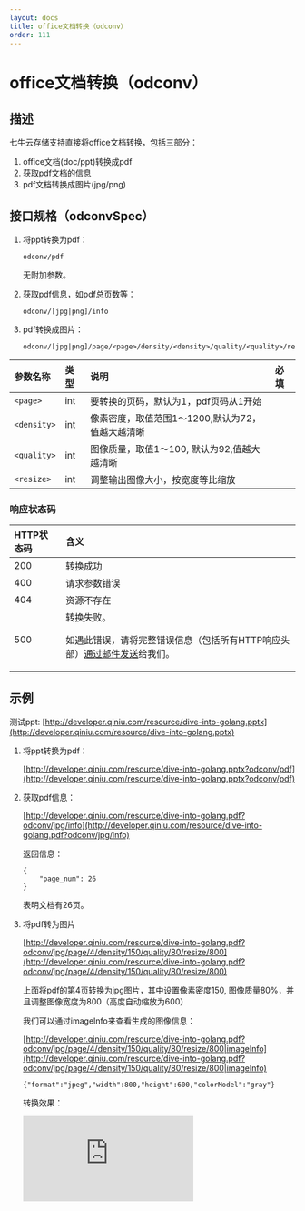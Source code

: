 ```yaml
---
layout: docs
title: office文档转换（odconv）
order: 111
---
```


<a id="odconv"></a>
# office文档转换（odconv）

<a id="description"></a>
## 描述

七牛云存储支持直接将office文档转换，包括三部分：

1. office文档(doc/ppt)转换成pdf
2. 获取pdf文档的信息
3. pdf文档转换成图片(jpg/png)

<a id="specification"></a>
## 接口规格（odconvSpec）

1. 将ppt转换为pdf：  

	```
	odconv/pdf
	```

	无附加参数。  

2. 获取pdf信息，如pdf总页数等：  

	```
	odconv/[jpg|png]/info
	```

3. pdf转换成图片：  

	```
	odconv/[jpg|png]/page/<page>/density/<density>/quality/<quality>/resize/<resize>
	```

参数名称          | 类型   | 说明                                                                          | 必填 
:---------------- | :----- | :---------------------------------------------------------------------------- | :---
`<page>`          | int    | 要转换的页码，默认为1，pdf页码从1开始                                         |
`<density>`       | int    | 像素密度，取值范围1～1200,默认为72，值越大越清晰                              |
`<quality>`       | int    | 图像质量，取值1～100, 默认为92,值越大越清晰                                   |
`<resize>`        | int    | 调整输出图像大小，按宽度等比缩放                                              |

### 响应状态码

HTTP状态码 | 含义
:--------- | :--------------------------
200        | 转换成功
400	       | 请求参数错误
404        | 资源不存在
500	       | 转换失败。<p>如遇此错误，请将完整错误信息（包括所有HTTP响应头部）[通过邮件发送][sendBugReportHref]给我们。

<a id="samples"></a>

## 示例

测试ppt: [http://developer.qiniu.com/resource/dive-into-golang.pptx](http://developer.qiniu.com/resource/dive-into-golang.pptx)

1. 将ppt转换为pdf：  

	[http://developer.qiniu.com/resource/dive-into-golang.pptx?odconv/pdf](http://developer.qiniu.com/resource/dive-into-golang.pptx?odconv/pdf)

2. 获取pdf信息：  

	[http://developer.qiniu.com/resource/dive-into-golang.pdf?odconv/jpg/info](http://developer.qiniu.com/resource/dive-into-golang.pdf?odconv/jpg/info)

	返回信息：  

	```
	{
	    "page_num": 26
	}
	```

	表明文档有26页。  

3. 将pdf转为图片

	[http://developer.qiniu.com/resource/dive-into-golang.pdf?odconv/jpg/page/4/density/150/quality/80/resize/800](http://developer.qiniu.com/resource/dive-into-golang.pdf?odconv/jpg/page/4/density/150/quality/80/resize/800)

	上面将pdf的第4页转换为jpg图片，其中设置像素密度150, 图像质量80%，并且调整图像宽度为800（高度自动缩放为600）

	我们可以通过imageInfo来查看生成的图像信息：  

	[http://developer.qiniu.com/resource/dive-into-golang.pdf?odconv/jpg/page/4/density/150/quality/80/resize/800|imageInfo](http://developer.qiniu.com/resource/dive-into-golang.pdf?odconv/jpg/page/4/density/150/quality/80/resize/800|imageInfo)

	```
	{"format":"jpeg","width":800,"height":600,"colorModel":"gray"}
	```

	转换效果：

	![http://developer.qiniu.com/resource/dive-into-golang.pdf?odconv/jpg/page/4/density/150/quality/80/resize/800
	](http://developer.qiniu.com/resource/dive-into-golang.pdf?odconv/jpg/page/4/density/150/quality/80/resize/800
	)

[sendBugReportHref]: mailto:support@qiniu.com?subject=599错误日志 "发送错误报告"
